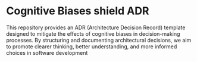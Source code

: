 # Cognitive Biases shield ADR
This repository provides an ADR (Architecture Decision Record) template designed to mitigate the effects of cognitive biases in decision-making processes. By structuring and documenting architectural decisions, we aim to promote clearer thinking, better understanding, and more informed choices in software development
